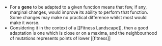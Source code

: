 - For a **gene** to be adapted to a given function means that few, if any, marginal changes, would  improve its ability to perform that function. Some changes may make no practical difference whilst most would make it worse. 
- Considering it in the context of a [[Fitness Landscape]], then a good adaptation is one which is close or on a maxima, and the neighbourhood of mutations represents points of lower [[fitness]]
